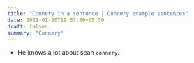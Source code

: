 ```yaml
---
title: "Connery in a sentence | Connery example sentences"
date: 2021-01-20T19:57:50+05:30
draft: falses
summary: "Connery"
---
```

- He knows a lot about sean `connery`.
                 
